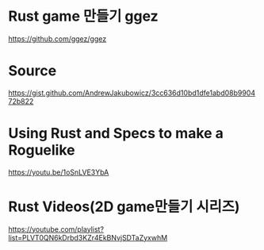 # Rust game 만들기 ggez

https://github.com/ggez/ggez

# Source

https://gist.github.com/AndrewJakubowicz/3cc636d10bd1dfe1abd08b990472b822

# Using Rust and Specs to make a Roguelike

https://youtu.be/1oSnLVE3YbA



# Rust Videos(2D game만들기 시리즈)

https://youtube.com/playlist?list=PLVT0QN6kDrbd3KZr4EkBNvjSDTaZyxwhM
